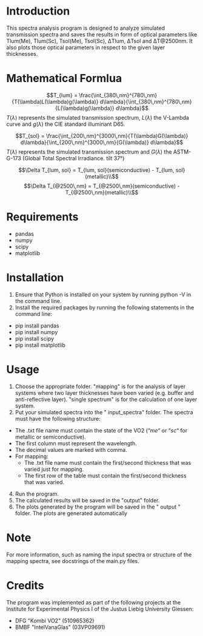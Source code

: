 # Introduction

This spectra analysis program is designed to analyze simulated transmission spectra and saves
the results in form of optical parameters like Tlum(Me), Tlum(Sc), Tsol(Me), Tsol(Sc), ΔTlum,
ΔTsol and ΔT@2500nm. It also plots those optical parameters in respect to the given layer thicknesses.

# Mathematical Formlua

$$T_{lum} = \frac{\int_{380\,nm}^{780\,nm}{T(\lambda)L(\lambda)g(\lambda)} d\lambda}{\int_{380\,nm}^{780\,nm}{L(\lambda)g(\lambda)} d\lambda}$$
$T(\lambda)$ represents the simulated transmission spectrum, $L(\lambda)$ the V-Lambda curve and $g(\lambda)$ the CIE standard illuminant D65.

$$T_{sol} = \frac{\int_{200\,nm}^{3000\,nm}{T(\lambda)G(\lambda)} d\lambda}{\int_{200\,nm}^{3000\,nm}{G(\lambda)} d\lambda}$$
$T(\lambda)$ represents the simulated transmission spectrum and $G(\lambda)$ the ASTM-G-173 (Global Total Spectral Irradiance. tilt 37°)

$$\Delta T_{lum, sol} = T_{lum, sol}(semiconductive) - T_{lum, sol} (metallic)\\$$
$$\Delta T_{@2500\,nm} = T_{@2500\,nm}(semiconductive) - T_{@2500\,nm}(metallic)\\$$

# Requirements

- pandas
- numpy
- scipy
- matplotlib

# Installation

1.	Ensure that Python is installed on your system by running python -V in the command line.
2.	Install the required packages by running the following statements in the command line:
- pip install pandas
- pip install numpy
- pip install scipy
- pip install matplotlib

# Usage

1.	Choose the appropriate folder. "mapping" is for the analysis of layer systems where two layer thicknesses have been varied (e.g. buffer and anti-reflective layer). "single spectrum" is for the calculation of one layer system.
2.	Put your simulated spectra into the " input_spectra" folder. The spectra must have the following structure:
  - The .txt file name must contain the state of the VO2 (“_me_“ or “_sc_“ for metallic or semiconductive).
  - The first column must represent the wavelength.
  - The decimal values are marked with comma.
  - For mapping:
    - The .txt file name must contain the first/second thickness that was varied just for mapping.
    - The first row of the table must contain the first/second thickness that was varied.
4.	Run the program.
5.	The calculated results will be saved in the "output" folder.
6.	The plots generated by the program will be saved in the " output " folder. The plots are generated automatically

# Note

For more information, such as naming the input spectra or structure of the mapping spectra, see docstrings of the main.py files.

# Credits

The program was implemented as part of the following projects at the Institute for Experimental Physics I of the Justus Liebig University Giessen:
- DFG "Kombi VO2" (510965362)
- BMBF "IntelVanaGlas" (03VP09691)

